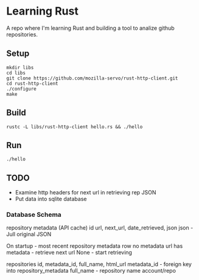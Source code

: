 # Learning Rust

A repo where I'm learning Rust and building a tool to analize github repositories.

## Setup
```
mkdir libs
cd libs
git clone https://github.com/mozilla-servo/rust-http-client.git
cd rust-http-client
./configure
make
```

## Build
```
rustc -L libs/rust-http-client hello.rs && ./hello
```

## Run

```
./hello
```

## TODO
* Examine http headers for next url in retrieving rep JSON
* Put data into sqlite database


### Database Schema

repository metadata (API cache)
id
url, next_url, date_retrieved, json
json - Jull original JSON

On startup - most recent repository metadata row
no metadata
url has metadata - retrieve next url
None - start retrieving

repositories
id, metadata_id, full_name, html_url
metadata_id - foreign key into repository_metadata
full_name - repository name account/repo


